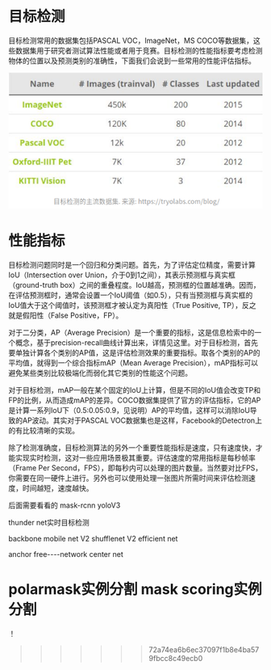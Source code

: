 目标检测
==============
目标检测常用的数据集包括PASCAL VOC，ImageNet，MS COCO等数据集，这些数据集用于研究者测试算法性能或者用于竞赛。目标检测的性能指标要考虑检测物体的位置以及预测类别的准确性，下面我们会说到一些常用的性能评估指标。

![](./images/det_dataset.png)

性能指标
===========
目标检测问题同时是一个回归和分类问题。首先，为了评估定位精度，需要计算IoU（Intersection over Union，介于0到1之间），其表示预测框与真实框（ground-truth box）之间的重叠程度。IoU越高，预测框的位置越准确。因而，在评估预测框时，通常会设置一个IoU阈值（如0.5），只有当预测框与真实框的IoU值大于这个阈值时，该预测框才被认定为真阳性（True Positive, TP），反之就是假阳性（False Positive，FP）。

对于二分类，AP（Average Precision）是一个重要的指标，这是信息检索中的一个概念，基于precision-recall曲线计算出来，详情见这里。对于目标检测，首先要单独计算各个类别的AP值，这是评估检测效果的重要指标。取各个类别的AP的平均值，就得到一个综合指标mAP（Mean Average Precision），mAP指标可以避免某些类别比较极端化而弱化其它类别的性能这个问题。

对于目标检测，mAP一般在某个固定的IoU上计算，但是不同的IoU值会改变TP和FP的比例，从而造成mAP的差异。COCO数据集提供了官方的评估指标，它的AP是计算一系列IoU下（0.5:0.05:0.9，见说明）AP的平均值，这样可以消除IoU导致的AP波动。其实对于PASCAL VOC数据集也是这样，Facebook的Detectron上的有比较清晰的实现。

除了检测准确度，目标检测算法的另外一个重要性能指标是速度，只有速度快，才能实现实时检测，这对一些应用场景极其重要。评估速度的常用指标是每秒帧率（Frame Per Second，FPS），即每秒内可以处理的图片数量。当然要对比FPS，你需要在同一硬件上进行。另外也可以使用处理一张图片所需时间来评估检测速度，时间越短，速度越快。

后面需要看看的
mask-rcnn
yoloV3


thunder net实时目标检测

backbone
mobile net V2
shufflenet V2 
efficient net

anchor free----network
center net


polarmask实例分割
mask scoring实例分割
=======

！[](./images/detection.png)
>>>>>>> 72a74ea6b6ec37097f1b8e4ba579fbcc8c49ecb0
